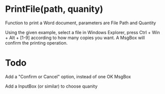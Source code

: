 # PrintFile(path, quanity)
Function to print a Word document, parameters are File Path and Quantity

Using the given example, select a file in Windows Explorer, press Ctrl + Win + Alt + [1-9] according to how many copies you want. A MsgBox will confirm the printing operation.

# Todo
  Add a "Confirm or Cancel" option, instead of one OK MsgBox
  
  Add a InputBox (or similar) to choose quanity

